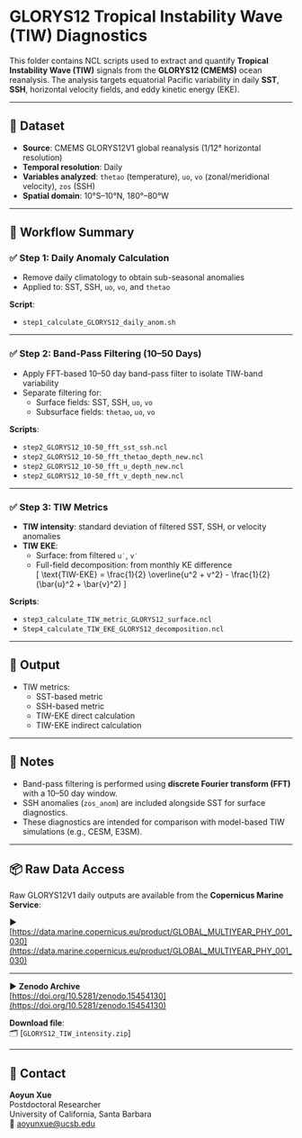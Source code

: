 # GLORYS12 Tropical Instability Wave (TIW) Diagnostics

This folder contains NCL scripts used to extract and quantify **Tropical Instability Wave (TIW)** signals from the **GLORYS12 (CMEMS)** ocean reanalysis. The analysis targets equatorial Pacific variability in daily **SST**, **SSH**, horizontal velocity fields, and eddy kinetic energy (EKE).

---

## 🌊 Dataset

- **Source**: CMEMS GLORYS12V1 global reanalysis (1/12° horizontal resolution)
- **Temporal resolution**: Daily
- **Variables analyzed**: `thetao` (temperature), `uo`, `vo` (zonal/meridional velocity), `zos` (SSH)
- **Spatial domain**: 10°S–10°N, 180°–80°W

---

## 🔁 Workflow Summary

### ✅ Step 1: Daily Anomaly Calculation
- Remove daily climatology to obtain sub-seasonal anomalies
- Applied to: SST, SSH, `uo`, `vo`, and `thetao`

**Script**:  
- `step1_calculate_GLORYS12_daily_anom.sh`

---

### ✅ Step 2: Band-Pass Filtering (10–50 Days)
- Apply FFT-based 10–50 day band-pass filter to isolate TIW-band variability
- Separate filtering for:
  - Surface fields: SST, SSH, `uo`, `vo`
  - Subsurface fields: `thetao`, `uo`, `vo`

**Scripts**:  
- `step2_GLORYS12_10-50_fft_sst_ssh.ncl`  
- `step2_GLORYS12_10-50_fft_thetao_depth_new.ncl`  
- `step2_GLORYS12_10-50_fft_u_depth_new.ncl`  
- `step2_GLORYS12_10-50_fft_v_depth_new.ncl`

---

### ✅ Step 3: TIW Metrics
- **TIW intensity**: standard deviation of filtered SST, SSH, or velocity anomalies  
- **TIW EKE**:  
  - Surface: from filtered `u′`, `v′`  
  - Full-field decomposition: from monthly KE difference  
    \[
    \text{TIW-EKE} = \frac{1}{2} \overline{u^2 + v^2} - \frac{1}{2} (\bar{u}^2 + \bar{v}^2)
    \]

**Scripts**:  
- `step3_calculate_TIW_metric_GLORYS12_surface.ncl`  
- `Step4_calculate_TIW_EKE_GLORYS12_decomposition.ncl`

---

## 📂 Output

- TIW metrics:
  - SST-based metric
  - SSH-based metric
  - TIW-EKE direct calculation
  - TIW-EKE indirect calculation

---

## 📌 Notes

- Band-pass filtering is performed using **discrete Fourier transform (FFT)** with a 10–50 day window.
- SSH anomalies (`zos_anom`) are included alongside SST for surface diagnostics.
- These diagnostics are intended for comparison with model-based TIW simulations (e.g., CESM, E3SM).

---

## 📦 Raw Data Access

Raw GLORYS12V1 daily outputs are available from the **Copernicus Marine Service**:

▶ [https://data.marine.copernicus.eu/product/GLOBAL_MULTIYEAR_PHY_001_030](https://data.marine.copernicus.eu/product/GLOBAL_MULTIYEAR_PHY_001_030)

---

▶ **Zenodo Archive**  
[https://doi.org/10.5281/zenodo.15454130](https://doi.org/10.5281/zenodo.15454130)

**Download file**:  
🗂 [`GLORYS12_TIW_intensity.zip`]

---

## 📧 Contact

**Aoyun Xue**  
Postdoctoral Researcher  
University of California, Santa Barbara  
📧 aoyunxue@ucsb.edu
